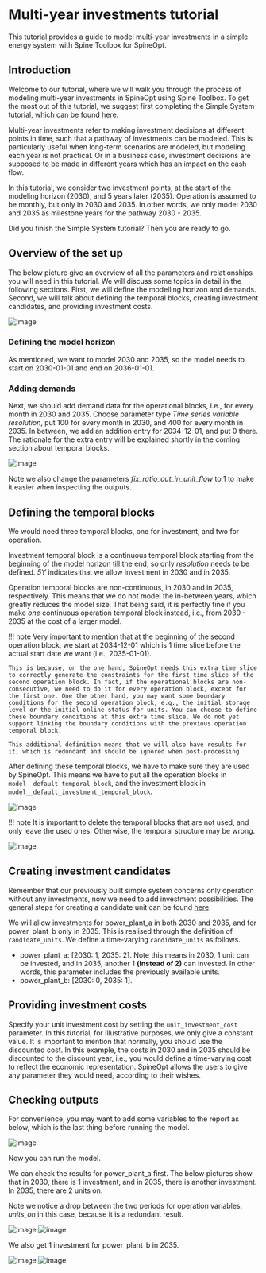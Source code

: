 # Multi-year investments tutorial

This tutorial provides a guide to model multi-year investments in a simple energy system with Spine Toolbox for SpineOpt.

## Introduction

Welcome to our tutorial, where we will walk you through the process of modeling multi-year investments in SpineOpt using Spine Toolbox. To get the most out of this tutorial, we suggest first completing the Simple System tutorial, which can be found [here](https://spine-tools.github.io/SpineOpt.jl/latest/tutorial/simple_system/).

Multi-year investments refer to making investment decisions at different points in time, such that a pathway of investments can be modeled. This is particularly useful when long-term scenarios are modeled, but modeling each year is not practical. Or in a business case, investment decisions are supposed to be made in different years which has an impact on the cash flow.

In this tutorial, we consider two investment points, at the start of the modeling horizon (2030), and 5 years later (2035). Operation is assumed to be monthly, but only in 2030 and 2035. In other words, we only model 2030 and 2035 as milestone years for the pathway 2030 - 2035.   

Did you finish the Simple System tutorial? Then you are ready to go.

## Overview of the set up

The below picture give an overview of all the parameters and relationships you will need in this tutorial. We will discuss some topics in detail in the following sections. First, we will define the modelling horizon and demands. Second, we will talk about defining the temporal blocks, creating investment candidates, and providing investment costs.

![image](figs_multi-year/overview.png)

### Defining the model horizon

As mentioned, we want to model 2030 and 2035, so the model needs to start on 2030-01-01 and end on 2036-01-01.

### Adding demands

Next, we should add demand data for the operational blocks, i.e., for every month in 2030 and 2035. Choose parameter type _Time series variable resolution_, put 100 for every month in 2030, and 400 for every month in 2035. In between, we add an addition entry for 2034-12-01, and put 0 there. The rationale for the extra entry will be explained shortly in the coming section about temporal blocks. 

![image](figs_multi-year/demand.png)

Note we also change the parameters _fix_ratio_out_in_unit_flow_ to 1 to make it easier when inspecting the outputs.

## Defining the temporal blocks

We would need three temporal blocks, one for investment, and two for operation. 

Investment temporal block is a continuous temporal block starting from the beginning of the model horizon till the end, so only _resolution_ needs to be defined. _5Y_ indicates that we allow investment in 2030 and in 2035.

Operation temporal blocks are non-continuous, in 2030 and in 2035, respectively. This means that we do not model the in-between years, which greatly reduces the model size. That being said, it is perfectly fine if you make _one_ continuous operation temporal block instead, i.e., from 2030 - 2035 at the cost of a larger model. 

!!! note
    Very important to mention that at the beginning of the second operation block, we start at 2034-12-01 which is 1 time slice before the actual start date we want (i.e., 2035-01-01). 

    This is because, on the one hand, SpineOpt needs this extra time slice to correctly generate the constraints for the first time slice of the second operation block. In fact, if the operational blocks are non-consecutive, we need to do it for every operation block, except for the first one. One the other hand, you may want some boundary conditions for the second operation block, e.g., the initial storage level or the initial online status for units. You can choose to define these boundary conditions at this extra time slice. We do not yet support linking the boundary conditions with the previous operation temporal block. 

    This additional definition means that we will also have results for it, which is redundant and should be ignored when post-processing. 

After defining these temporal blocks, we have to make sure they are used by SpineOpt. This means we have to put all the operation blocks in `model__default_temporal_block`, and the investment block in `model__default_investment_temporal_block`.

![image](figs_multi-year/temporal_block1.png)

!!! note 
    It is important to delete the temporal blocks that are not used, and only leave the used ones. Otherwise, the temporal structure may be wrong.

![image](figs_multi-year/temporal_block2.png)
 
## Creating investment candidates

Remember that our previously built simple system concerns only operation without any investments, now we need to add investment possibilities. The general steps for creating a candidate unit can be found [here](https://spine-tools.github.io/SpineOpt.jl/latest/advanced_concepts/investment_optimization/).  

We will allow investments for power\_plant\_a in both 2030 and 2035, and for power\_plant\_b only in 2035. This is realised through the definition of `candidate_units`. We define a time-varying `candidate_units` as follows.

- power\_plant\_a: [2030: 1, 2035: 2]. Note this means in 2030, 1 unit can be invested, and in 2035, another 1 **(instead of 2)** can invested. In other words, this parameter includes the previously available units.
- power\_plant\_b: [2030: 0, 2035: 1].

## Providing investment costs

Specify your unit investment cost by setting the `unit_investment_cost` parameter. In this tutorial, for illustrative purposes, we only give a constant value. It is important to mention that normally, you should use the discounted cost. In this example, the costs in 2030 and in 2035 should be discounted to the discount year, i.e., you would define a time-varying cost to reflect the economic representation. SpineOpt allows the users to give any parameter they would need, according to their wishes.

## Checking outputs
For convenience, you may want to add some variables to the report as below, which is the last thing before running the model. 

![image](figs_multi-year/report.png)

Now you can run the model.

We can check the results for power\_plant\_a first. The below pictures show that in 2030, there is 1 investment, and in 2035, there is another investment. In 2035, there are 2 units on.

Note we notice a drop between the two periods for operation variables, _units_on_ in this case, because it is a redundant result.

![image](figs_multi-year/result-ppa-invested.png)
![image](figs_multi-year/result-ppa-on.png)

We also get 1 investment for power\_plant\_b in 2035.

![image](figs_multi-year/result-ppb-invested.png)
![image](figs_multi-year/result-ppb-on.png)



